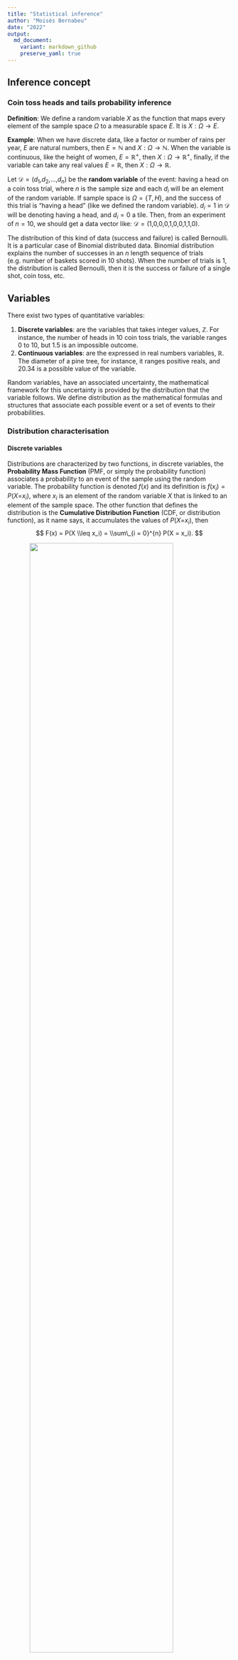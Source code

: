 ```yaml
---
title: "Statistical inference"
author: "Moisès Bernabeu"
date: "2022"
output:
  md_document:
    variant: markdown_github
    preserve_yaml: true
---
```


## Inference concept

### Coin toss heads and tails probability inference

**Definition**: We define a random variable *X* as the function that
maps every element of the sample space *Ω* to a measurable space *E*. It
is *X* : *Ω* → *E*.

**Example**: When we have discrete data, like a factor or number of
rains per year, *E* are natural numbers, then *E* = ℕ and *X* : *Ω* → ℕ.
When the variable is continuous, like the height of women,
*E* = ℝ<sup>+</sup>, then *X* : *Ω* → ℝ<sup>+</sup>, finally, if the
variable can take any real values *E* = ℝ, then *X* : *Ω* → ℝ.

Let 𝒟 = (*d*<sub>1</sub>,*d*<sub>2</sub>,…,*d*<sub>*n*</sub>) be the
**random variable** of the event: having a head on a coin toss trial,
where *n* is the sample size and each *d*<sub>*i*</sub> will be an
element of the random variable. If sample space is *Ω* = {*T*, *H*}, and
the success of this trial is “having a head” (like we defined the random
variable). *d*<sub>*i*</sub> = 1 in 𝒟 will be denoting having a head,
and *d*<sub>*i*</sub> = 0 a tile. Then, from an experiment of *n* = 10,
we should get a data vector like:
𝒟 = (1,0,0,0,1,0,0,1,1,0).

The distribution of this kind of data (success and failure) is called
Bernoulli. It is a particular case of Binomial distributed data.
Binomial distribution explains the number of successes in an *n* length
sequence of trials (e.g. number of baskets scored in 10 shots). When the
number of trials is 1, the distribution is called Bernoulli, then it is
the success or failure of a single shot, coin toss, etc.

## Variables

There exist two types of quantitative variables:

1.  **Discrete variables**: are the variables that takes integer values,
    ℤ. For instance, the number of heads in 10 coin toss trials, the
    variable ranges 0 to 10, but 1.5 is an impossible outcome.
2.  **Continuous variables**: are the expressed in real numbers
    variables, ℝ. The diameter of a pine tree, for instance, it ranges
    positive reals, and 20.34 is a possible value of the variable.

Random variables, have an associated uncertainty, the mathematical
framework for this uncertainty is provided by the distribution that the
variable follows. We define distribution as the mathematical formulas
and structures that associate each possible event or a set of events to
their probabilities.

### Distribution characterisation

#### Discrete variables

Distributions are characterized by two functions, in discrete variables,
the **Probability Mass Function** (PMF, or simply the probability
function) associates a probability to an event of the sample using the
random variable. The probability function is denoted *f*(*x*) and its
definition is *f*(*x*<sub>*i*</sub>) = *P*(*X*=*x*<sub>*i*</sub>), where
*x*<sub>*i*</sub> is an element of the random variable *X* that is
linked to an element of the sample space. The other function that
defines the distribution is the **Cumulative Distribution Function**
(CDF, or distribution function), as it name says, it accumulates the
values of *P*(*X*=*x*<sub>*i*</sub>), then
$$
F(x) = P(X \\leq x_i) = \\sum\_{i = 0}^{n} P(X = x_i).
$$

<img src="/images/unnamed-chunk-1-1.png" width="80%" style="display: block; margin: auto;" />

In above figure it is seen the distribution function saturates at 1, it
is because the probability ranges 0 to 1, and the probability is
maintained until the next event of the sample space.

#### Continuous variables

In continuous variables there exist the **Probability Density Function**
(PDF, or density function). It does not give us the probability at each
point (because its probability is 0 since in a continuous variable there
exist infinite set of possible values, then the probability of a point
is 1/∞ = 0), but the relative likelihood that a test variable value is
close to this distribution, in this function, the probabilities are
areas under the PMF curve, we can talk about probabilities that the
value is between 2 values
*P*(*x*<sub>*i*</sub>\<*X*\<*x*<sub>*j*</sub>), is greater
*P*(*X*\<*x*<sub>*i*</sub>) or lower *P*(*X*\<*x*<sub>*i*</sub>) (note
we never use the equal, since it is 0, it would be caught, but it will
not change the probability). As discrete variables, it is also
characterized by the **Cumulative Distribution Function** (CDF, or
distribution function), in the continuous case
*F*(*X*=*x*<sub>*i*</sub>) = *P*(*X*\<*x*<sub>*i*</sub>) = ∫<sub>−∞</sub><sup>*x*<sub>*i*</sub></sup>*f*(*X*=*x*) *d**x*

<img src="/images/unnamed-chunk-2-1.png" width="80%" style="display: block; margin: auto;" />

## Bernoulli distribution

As described before, the coin toss experience is a Bernoulli, which
explains the probability of success and failure. We define a Bernoulli
process with the Probability Mass Function
*P*(𝒟=*d*<sub>*i*</sub>;*p*) = *p*<sup>*d*<sub>*i*</sub></sup>(1−*p*)<sup>1 − *d*<sub>*i*</sub></sup>.
Note when *d*<sub>*i*</sub> = 1 (it is a head), the term
*p*<sup>*d*<sub>*i*</sub></sup>(1−*p*)<sup>1 − *d*<sub>*i*</sub></sup> = *p*,
the probability of having a head, and, analogously, when
*d*<sub>*i*</sub> = 0,
*p*<sup>*d*<sub>*i*</sub></sup>(1−*p*)<sup>1 − *d*<sub>*i*</sub></sup> = 1 − *p* = *q*,
which is the probability of having a tail. If we are searching for a
whole population, we want to estimate the *π* parameter, which is the
*p* but for the population.

## Non-parametric estimate

The number of successes divided by the number of events, will give a non
parametric estimate of the *p*, this means that data is not modelled
using distributions having parameters.

``` r
# Coin toss with non-parametric calculation ----
# Setting real parameter
rpi <- 0.3

npest <- c()
for (i in c(5, 10, 50, 100, 500, 1000)) {
  # Setting a seed to have always the same simulation results
  set.seed(0382098)
  
  # Getting a Bernoulli (binomial with sample size = 1) sample of i elements
  # and pi = real pi. 1 = head and 0 tail
  d <- rbinom(i, 1, rpi)
  
  npest <- c(npest, sum(d) / length(d))
}

npest
```

    ## [1] 0.200 0.100 0.240 0.320 0.288 0.300

## Maximum Likelihood Inference

Likelihood methods are based on the maximum likelihood function, we
denote it *L*, and it means the probability of having given data when
the parameter gets a value, then
$$
L(\\pi) = P(\\mathcal{D} \\, \\vert \\, \\pi) = \\prod\_{i = 1}^{n} P(\\mathcal{D} = d_i \\, \\vert \\, \\pi) = \\prod\_{i = 1}^{n} \\pi^{d_i}(1 - \\pi)^{1 - d_i}
$$
is the likelihood for 𝒟 when the parameter of the Bernoulli distribution
is *π*. If we do this for all possible values of the *π* parameter
(i.e. \[0,1\]), we will have the likelihood function for all the
possible parameters, we define, then, the Maximum Likelihood Estimate
(MLE) as the parameter value which maximises the likelihood value. From
this MLE, we obtain a distribution parameter estimator, which usually is
denoted *π̂*.

Next code and figure show the experiment likelihood computations. We
started from a given real parameter (which we want to infer, `rpi`), and
we simulate a data set of size *n*, we calculate the likelihood for each
possible *π* ∈ \[0,1\]. We plotted the function and its MLE as vertical
line and its confidence interval. *π* is assumed to be asymptotically
normal for large *n*s, then, its confidence interval at *α* level will
be given by
$$
\\hat{\\pi} \\pm z\_{1 - \\alpha} \\sqrt{\\frac{\\hat{\\pi}(1-\\hat{\\pi})}{n}},
$$
this works better for samples higher with *n* ≥ 30.

``` r
# Coin toss with ML ----
# Setting real parameter
rpi <- 0.3

par(mfrow = c(2, 3))
for (i in c(5, 10, 50, 100, 500, 1000)) {
  # Setting a seed to have always the same simulation results
  set.seed(0382098)
  
  # Getting a Bernoulli (binomial with sample size = 1) sample of i elements
  # and rpi = real pi. 1 = head and 0 = tail
  d <- rbinom(i, 1, rpi)
  
  # Generating the estimate pi values and computing likelihood as the product
  # of the probability mass function for our data (d sample) evaluated at pi
  # parameter
  pi <- 0:1000/1000
  like <- c()
  for (i in 1:length(pi)) {
    # Computing likelihood
    like <- c(like, prod(dbinom(d, 1, pi[i])))  # 1 - pi[i] will plot q MLE
  }
  
  # Getting the Maximum Likelihood estimate
  MLE <- pi[which.max(like)]
  
  # Getting confidence interval
  epi <- sum(d) / length(d)
  CI95 <- epi + 1 * qnorm(c(0.025, 0.975)) * sqrt(epi * (1 - epi) / length(d))
  
  # Plotting the likelihood function for the paramiter with d data and its MLE
  plot(pi, like, type = 'l', main = paste('n =', length(d)),
       xlab = TeX('$\\pi = P(D = 1)$'), ylab = 'Likelihood')
  abline(v = MLE, lty = 4, col = 'steelblue')
  abline(v = CI95, lty = 4, col = 'darkorange3')
  legend('topright', inset = 0.02,
         legend = c(paste('MLE =', round(MLE, 2)), 'CI 95 %'),
         col = c('steelblue', 'darkorange'), lty = 4)
}
```

<img src="/images/unnamed-chunk-4-1.png" width="100%" style="display: block; margin: auto;" />

While the sample size grows, the likelihood uncertainty on the parameter
space is reduced (dispersion of the likelihood for greater *n* samples
is lower) and it confidence interval is lower. This means that higher
amount of data will give less uncertain parameter. Remember that the
confidence interval is not a probability, but the number of times a
parameter would be in the interval if we repeat the experiment 100
times.

## Bayesian Inference

The main goal of Bayesian inference is the same than frequentist
inference (ML), to learn about a population from a subset of it (the
sample). The difference lies in the conception of the probability, not
at mathematical level, but how to interpret it. In fraquentist
statistics, the probability is undesrtood as the limit of the relative
frequency (*P*(*A*) = lim<sub>*n* → *m*</sub>*f*(*A*)/*n*, where *m* is
the population size). Nevertheless, the Bayesian concept of probability
is linked to the uncertainty of an event.

Bayes’ theorem provides the possibility to calculate conditional
probabilities. Let *A* and *B* be random events, the probability of *A*
given (having occurred) *B* is
$$
P(A \\, \\vert \\, B) = \\frac{P(B \\, \\vert \\, A) P(A)}{P(B)} \\propto P(B \\, \\vert \\, A) P(A).
$$

Using this theorem we can structure a learning from data process. It is
the Bayesian inference process, and it has these components:

1.  **Quantity of interest**: the object of our interest, in this case
    the parameter *π*, which is the probability of having a head in a
    coin toss.
2.  **Prior distribution**: previous known information about the
    quantity of interest, we could say we actually know the probability
    of a head or a tail is both 0.5, this allows us to design a prior
    distribution with more density in 0.5. *P*(*π*)
3.  **Prior predictive distribution**: the prior probability that the
    quantity of interest is greater, lower or is inside an interval
    before doing the experiment, only with the prior distribution.
4.  **Likelihood function**: merges the data with our interest quantity.
    *L*(*π*) = *P*(𝒟 \| *π*).
5.  **Posterior distribution**: Baye’s rule updated probability for the
    interest quantity. This update is made from the data through the
    likelihood function, it is denoted by
    *P*(*π* \| 𝒟) ∝ *P*(𝒟 \| *π*)*P*(*π*).
6.  **Posterior predictive distribution**: the posterior probability of
    having a value greater, lower or inside an interval for the interest
    quantity.

``` r
alpha <- c(0.5, 0.5, 1, 1, 2, 5)
beta <- c(0.5, 1, 1, 1.5, 2, 2)

par(mfrow = c(2, 3))
for (j in 1:length(alpha)) {
  i <- 10
  # Setting a seed to have always the same simulation results
  set.seed(0382098)
  
  # Getting a Bernoulli (binomial with sample size = 1) sample of i elements
  # and rpi = real pi. 1 = head and 0 = tail
  d <- rbinom(i, 1, rpi)
  
  # Generating the estimate pi values and computing likelihood as the product
  # of the probability mass function for our data (d sample) evaluated at pi
  # parameter
  pi <- 0:1000/1000
  
  # Generating a prior which will be used to the Bayesian inference
  prior <- dbeta(seq(0, 1, length.out = length(pi)), alpha[j], beta[j])
  
  like <- c()
  for (i in 1:length(pi)) {
    # Computing likelihood
    like <- c(like, prod(dbinom(d, 1, pi[i])))
  }
  
  # Removing infinity values (they are because of the existence of asymptotes
  # in 0 or 1)
  infprior <- which(prior == Inf)
  if (length(infprior) > 0) {
    prior <- prior[-infprior]
    like <- like[-infprior]
    pi <- pi[-infprior]
  }
  
  # Computing weighted likelihood
  whlike <- prior * like
  
  # Computing normalising bayesian constant by the total probability theorem
  nmctnt <- sum(prior * like)
  
  post <- whlike / nmctnt
  
  # Plotting the likelihood function for the paramiter with d data and its MLE
  if (mean(prior) != 1) {
    plr <- range(c(like, post, prior))
    plot(pi, prior, type = 'l', col = 'darkorange3', lty = 2, lwd = 1.5,
         ylab = 'Relative density', xlab = TeX('$\\pi$'),
         yaxt = 'n', ylim = plr)
    lines(pi, like * max(plr) / max(like), col = 'steelblue', lty = 4, lwd = 1.5)
    lines(pi, post * max(plr) / max(post), type = 'l', col = 'brown3', lwd = 2)
    legend('topright', inset = 0.02, lty = c(2, 4, 1), lwd = 2,
           col = c('darkorange3', 'steelblue', 'brown3'),
           legend = c('Prior', 'Likelihood', 'Posterior'))
    title(paste0('Be(', alpha[j], ', ', beta[j], '), n = 10'))
  } else {
    plr <- c(0, 2)
    plot(pi, prior, type = 'l', col = 'darkorange3', lty = 2, lwd = 1.5,
         ylab = 'Relative density', xlab = TeX('$\\pi$'),
         yaxt = 'n', ylim = plr)
    lines(pi, like * 2 / max(like), col = 'steelblue', lty = 4, lwd = 1.5)
    lines(pi, post * 2 / max(post), type = 'l', col = 'brown3', lwd = 2)
    legend('topright', inset = 0.02, lty = c(2, 4, 1), lwd = 2,
           col = c('darkorange3', 'steelblue', 'brown3'),
           legend = c('Prior', 'Likelihood', 'Posterior'))
    title(paste0('Be(', alpha[j], ', ', beta[j], '), n = 10'))
  }
}
```

<img src="/images/unnamed-chunk-5-1.png" width="100%" style="display: block; margin: auto;" />

``` r
par(mfrow = c(2, 3))
for (i in c(5, 10, 50, 100, 500, 1000)) {
  # Setting a seed to have always the same simulation results
  set.seed(0382098)
  
  # Getting a Bernoulli (binomial with sample size = 1) sample of i elements
  # and rpi = real pi. 1 = head and 0 = tail
  d <- rbinom(i, 1, rpi)
  
  # Generating the estimate pi values and computing likelihood as the product
  # of the probability mass function for our data (d sample) evaluated at pi
  # parameter
  pi <- 0:1000/1000
  
  # Generating a prior which will be used to the Bayesian inference
  prior <- dbeta(seq(0, 1, length.out = length(pi)), 2, 2)
  
  like <- c()
  for (i in 1:length(pi)) {
    # Computing likelihood
    like <- c(like, prod(dbinom(d, 1, pi[i])))
  }
  
  # Removing infinity values (they are because of the existence of asymptotes
  # in 0 or 1)
  infprior <- which(prior == Inf)
  if (length(infprior) > 0) {
    prior <- prior[-infprior]
    like <- like[-infprior]
    pi <- pi[-infprior]
  }
  
  # Computing weighted likelihood
  whlike <- prior * like
  
  # Computing normalising bayesian constant by the total probability theorem
  nmctnt <- sum(prior * like)
  
  post <- whlike / nmctnt
  
  # Plotting the likelihood function for the paramiter with d data and its MLE
  plr <- c(0, 2)
  plot(pi, prior, type = 'l', col = 'darkorange3', lty = 2, lwd = 1.5,
       ylab = 'Relative density', xlab = TeX('$\\pi$'),
       yaxt = 'n', ylim = plr)
  lines(pi, like * 2 / max(like), col = 'steelblue', lty = 4, lwd = 1.5)
  lines(pi, post * 2 / max(post), type = 'l', col = 'brown3', lwd = 2)
  legend('topright', inset = 0.02, lty = c(2, 4, 1), lwd = 2,
         col = c('darkorange3', 'steelblue', 'brown3'),
         legend = c('Prior', 'Likelihood', 'Posterior'))
  title(paste0('Be(2, 2), n = ', length(d)))
}
```

<img src="/images/unnamed-chunk-6-1.png" width="100%" style="display: block; margin: auto;" />
